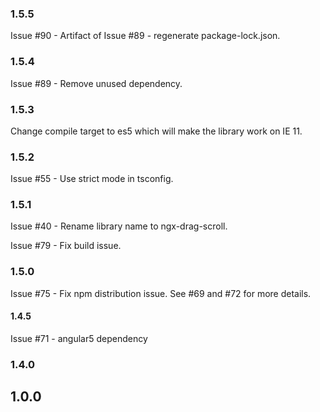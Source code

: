 ### 1.5.5

Issue #90 - Artifact of Issue #89 - regenerate package-lock.json.

### 1.5.4

Issue #89 - Remove unused dependency.

### 1.5.3

Change compile target to es5 which will make the library work on IE 11.

### 1.5.2

Issue #55  - Use strict mode in tsconfig.

### 1.5.1

Issue #40 - Rename library name to ngx-drag-scroll.

Issue #79 - Fix build issue.

### 1.5.0

Issue #75  - Fix npm distribution issue. See #69 and #72 for more details.

#### 1.4.5

Issue #71 - angular5 dependency

### 1.4.0

## 1.0.0
